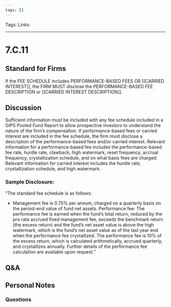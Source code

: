 ```yaml
---
tags: []
---
```

Tags:
Links: 
___
# 7.C.11
## Standard for Firms
If the FEE SCHEDULE includes PERFORMANCE-BASED FEES OR [[CARRIED INTEREST]], the FIRM MUST disclose the PERFORMANCE-BASED FEE DESCRIPTION or [[CARRIED INTEREST DESCRIPTION]].
## Discussion
Sufficient information must be included with any fee schedule included in a GIPS Pooled Fund Report to allow prospective investors to understand the nature of the firm’s compensation. If performance-based fees or carried interest are included in the fee schedule, the firm must disclose a description of the performance-based fees and/or carried interest. Relevant information for a performance-based fee includes the performance-based fee rate, hurdle rate, clawback, high watermark, reset frequency, accrual frequency, crystallization schedule, and on what basis fees are charged. Relevant information for carried interest includes the hurdle rate, crystallization schedule, and high watermark.
### Sample Disclosure:
“The standard fee schedule is as follows:

- Management fee is 0.75% per annum, charged on a quarterly basis on the period-end value of fund net assets. Performance fee: The performance fee is earned when the fund’s total return, reduced by the pro rata accrued fixed management fee, exceeds the benchmark return (the excess return) and the fund’s net asset value is above the high watermark, which is the fund’s net asset value as of the last year end when the performance fee crystallized. The performance fee is 10% of the excess return, which is calculated arithmetically, accrued quarterly, and crystallizes annually. Further details of the performance fee calculation are available upon request.”
## Q&A

## Personal Notes

### Questions
